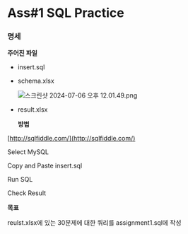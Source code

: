 # Ass#1 SQL Practice


### 명세

   **주어진 파일**

- insert.sql
- schema.xlsx
    
    ![스크린샷 2024-07-06 오후 12.01.49.png](https://github.com/0214wnstjd/ITE2038/assets/109850168/da8cb325-ae41-403e-954d-d97d95c403b6)
    
- result.xlsx


   **방법**

[http://sqlfiddle.com/](http://sqlfiddle.com/)

Select MySQL

Copy and Paste insert.sql 

Run SQL

Check Result

   **목표**

reulst.xlsx에 있는 30문제에 대한 쿼리를 assignment1.sql에 작성

